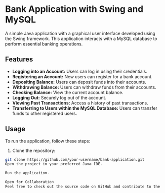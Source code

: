 # Bank Application with Swing and MySQL

A simple Java application with a graphical user interface developed using the Swing framework. This application interacts with a MySQL database to perform essential banking operations.

## Features

- **Logging into an Account:** Users can log in using their credentials.
- **Registering an Account:** New users can register for a bank account.
- **Depositing Balance:** Users can deposit funds into their accounts.
- **Withdrawing Balance:** Users can withdraw funds from their accounts.
- **Checking Balance:** View the current account balance.
- **Logging Out:** Securely log out of the account.
- **Viewing Past Transactions:** Access a history of past transactions.
- **Transferring to Users within the MySQL Database:** Users can transfer funds to other registered users.

## Usage

To run the application, follow these steps:

1. Clone the repository:

```bash
git clone https://github.com/your-username/bank-application.git
Open the project in your preferred Java IDE.

Run the application.

Open for Collaboration
Feel free to check out the source code on GitHub and contribute to the project. If you have suggestions, find bugs, or want to add new features, open an issue or submit a pull reque
